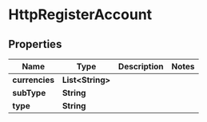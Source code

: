 

# HttpRegisterAccount


## Properties

| Name | Type | Description | Notes |
|------------ | ------------- | ------------- | -------------|
|**currencies** | **List&lt;String&gt;** |  |  |
|**subType** | **String** |  |  |
|**type** | **String** |  |  |



